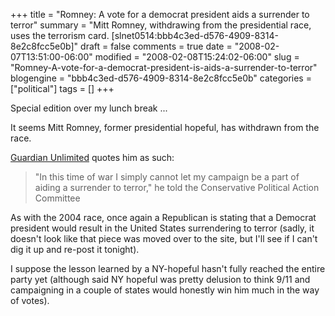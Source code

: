 +++
title = "Romney: A vote for a democrat president aids a surrender to terror"
summary = "Mitt Romney, withdrawing from the presidential race, uses the terrorism card. [slnet0514:bbb4c3ed-d576-4909-8314-8e2c8fcc5e0b]"
draft = false
comments = true
date = "2008-02-07T13:51:00-06:00"
modified = "2008-02-08T15:24:02-06:00"
slug = "Romney-A-vote-for-a-democrat-president-is-aids-a-surrender-to-terror"
blogengine = "bbb4c3ed-d576-4909-8314-8e2c8fcc5e0b"
categories = ["political"]
tags = []
+++

<p>
Special edition over my lunch break ... 
</p>
<p>
It seems Mitt Romney, former presidential hopeful, has withdrawn from the race. 
</p>
<p>
<a href="http://www.guardian.co.uk/uselections08/mittromney/story/0,,2254242,00.html" target="_blank">Guardian Unlimited</a> quotes him as such: 
</p>
<blockquote>
	<p>
	&quot;In this time of war I simply cannot let my campaign be a part of aiding a surrender to terror,&quot; he told the Conservative Political Action Committee 
	</p>
</blockquote>
<p>
As with the 2004 race, once again a Republican is stating that a Democrat president would result in the United States surrendering to terror (sadly, it doesn&#39;t look like that piece was moved over to the site, but I&#39;ll see if I can&#39;t dig it up and re-post it tonight). 
</p>
<p>
I suppose the lesson learned by a NY-hopeful hasn&#39;t fully reached the entire party yet (although said NY hopeful was pretty delusion to think 9/11 and campaigning in a couple of states would honestly win him much in the way of votes).&nbsp; 
</p>

